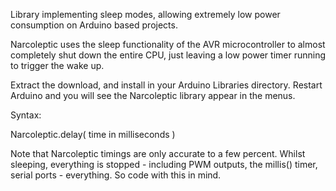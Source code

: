 Library implementing sleep modes, allowing extremely low power consumption on Arduino based projects.

Narcoleptic uses the sleep functionality of the AVR microcontroller to almost completely shut down the entire CPU, just leaving a low power timer running to trigger the wake up.


Extract the download, and install in your Arduino Libraries directory. Restart Arduino and you will see the Narcoleptic library appear in the menus.

Syntax:

Narcoleptic.delay( time in milliseconds )


Note that Narcoleptic timings are only accurate to a few percent. Whilst sleeping, everything is stopped - including PWM outputs, the millis() timer, serial ports - everything. So code with this in mind.